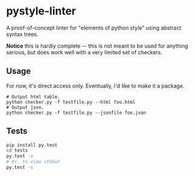 # pystyle-linter
A proof-of-concept linter for "elements of python style" using abstract syntax trees.

**Notice** this is hardly complete -- this is not meant to be used for anything serious, but does work well with a very limited set of checkers.

## Usage

For now, it's direct access only. Eventually, I'd like to make it a package.

```shell
# Output html table.
python checker.py -f testfile.py --html foo.html
# Output json.
python checker.py -f testfile.py --jsonfile foo.json
```

## Tests

```sh
pip install py.test
cd tests
py.test -v
# Or, to view stdout
py.test -s
```
